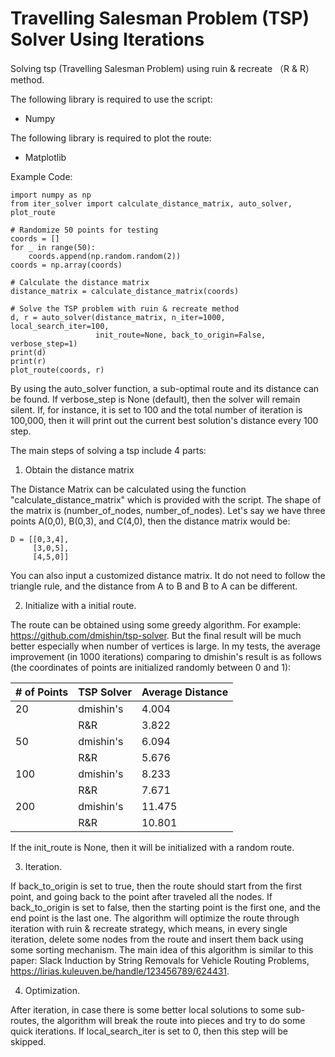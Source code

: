# Travelling Salesman Problem (TSP) Solver Using Iterations
Solving tsp (Travelling Salesman Problem) using ruin &amp; recreate （R &amp; R） method.

The following library is required to use the script:
- Numpy

The following library is required to plot the route:
- Matplotlib

Example Code:

```
import numpy as np
from iter_solver import calculate_distance_matrix, auto_solver, plot_route

# Randomize 50 points for testing
coords = []
for _ in range(50):
    coords.append(np.random.random(2))
coords = np.array(coords)

# Calculate the distance matrix
distance_matrix = calculate_distance_matrix(coords)

# Solve the TSP problem with ruin & recreate method
d, r = auto_solver(distance_matrix, n_iter=1000, local_search_iter=100,
                   init_route=None, back_to_origin=False, verbose_step=1)
print(d)
print(r)
plot_route(coords, r)
```

By using the auto_solver function, a sub-optimal route and its distance can be found. If verbose_step is None (default), then the solver will remain silent. If, for instance, it is set to 100 and the total number of iteration is 100,000, then it will print out the current best solution's distance every 100 step.

The main steps of solving a tsp include 4 parts:

1. Obtain the distance matrix

The Distance Matrix can be calculated using the function "calculate_distance_matrix" which is provided with the script. The shape of the matrix is (number_of_nodes, number_of_nodes). Let's say we have three points A(0,0), B(0,3), and C(4,0), then the distance matrix would be:

```
D = [[0,3,4],
     [3,0,5],
     [4,5,0]]
```

You can also input a customized distance matrix. It do not need to follow the triangle rule, and the distance from A to B and B to A can be different.

2. Initialize with a initial route. 

The route can be obtained using some greedy algorithm. For example: https://github.com/dmishin/tsp-solver. But the final result will be much better especially when number of vertices is large. In my tests, the average improvement (in 1000 iterations) comparing to dmishin's result is as follows (the coordinates of points are initialized randomly between 0 and 1):

|# of Points |TSP Solver |Average Distance |
|--- |--- |--- |
|20|dmishin's|4.004|
||R&R|3.822|
|50|dmishin's|6.094|
||R&R|5.676|
|100|dmishin's|8.233|
||R&R|7.671|
|200|dmishin's|11.475|
||R&R|10.801|

If the init_route is None, then it will be initialized with a random route.

3. Iteration.

If back_to_origin is set to true, then the route should start from the first point, and going back to the point after traveled all the nodes. If back_to_origin is set to false, then the starting point is the first one, and the end point is the last one. The algorithm will optimize the route through iteration with ruin & recreate strategy, which means, in every single iteration, delete some nodes from the route and insert them back using some sorting mechanism. The main idea of this algorithm is similar to this paper: Slack Induction by String Removals for Vehicle Routing Problems, https://lirias.kuleuven.be/handle/123456789/624431.

4. Optimization.

After iteration, in case there is some better local solutions to some sub-routes, the algorithm will break the route into pieces and try to do some quick iterations. If local_search_iter is set to 0, then this step will be skipped.
